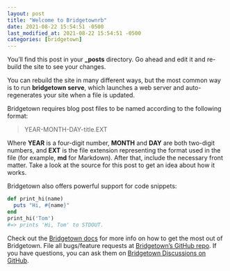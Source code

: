 ```yaml
---
layout: post
title: "Welcome to Bridgetownrb"
date: 2021-08-22 15:54:51 -0500
last_modified_at: 2021-08-22 15:54:51 -0500
categories: [bridgetown]
---
```


You’ll find this post in your **\_posts** directory.
Go ahead and edit it and re-build the site to see your changes.

You can rebuild the site in many different ways, but the most common way is to run **bridgetown serve**, which launches a web server and auto-regenerates your site when a file is updated.

Bridgetown requires blog post files to be named according to the following format:

> YEAR-MONTH-DAY-title.EXT

Where **YEAR** is a four-digit number, **MONTH** and **DAY** are both two-digit numbers, and **EXT** is the file extension representing the format used in the file (for example, **md** for Markdown). After that, include the necessary front matter. Take a look at the source for this post to get an idea about how it works.

Bridgetown also offers powerful support for code snippets:

```ruby
def print_hi(name)
  puts "Hi, #{name}"
end
print_hi('Tom')
#=> prints 'Hi, Tom' to STDOUT.
```

Check out the [Bridgetown docs](https://bridgetownrb.com/docs/) for more info on how to get the most out of Bridgetown. File all bugs/feature requests at [Bridgetown’s GitHub repo](https://github.com/bridgetownrb/bridgetown). If you have questions, you can ask them on [Bridgetown Discussions on GitHub](https://github.com/bridgetownrb/bridgetown/discussions).

